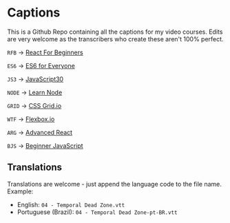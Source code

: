# Captions

This is a Github Repo containing all the captions for my video courses. Edits are very welcome as the transcribers who create these aren't 100% perfect.

`RFB` → [React For Beginners](https://ReactForBeginners.com)

`ES6` → [ES6 for Everyone](https://ES6.io)

`JS3` → [JavaScript30](https://JavaScript30.com)

`NODE` → [Learn Node](https://LearnNode.com)

`GRID` → [CSS Grid.io](https://CSSGrid.io)

`WTF` → [Flexbox.io](https://flexbox.io)

`ARG` → [Advanced React](https://AdvancedReact.com)

`BJS` → [Beginner JavaScript](https://BeginnerJavaScript.com)


## Translations
Translations are welcome - just append the language code to the file name. Example:

* English: `04 - Temporal Dead Zone.vtt`
* Portuguese (Brazil): `04 - Temporal Dead Zone-pt-BR.vtt`
